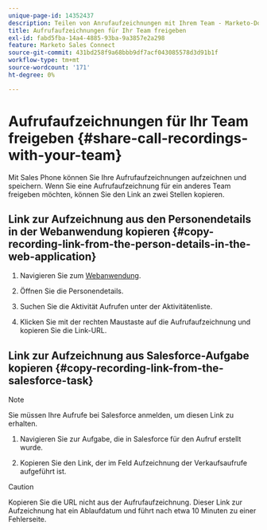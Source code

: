 ```yaml
---
unique-page-id: 14352437
description: Teilen von Anrufaufzeichnungen mit Ihrem Team - Marketo-Dokumente - Produktdokumentation
title: Aufrufaufzeichnungen für Ihr Team freigeben
exl-id: fabd5fba-14a4-4885-93ba-9a3857e2a298
feature: Marketo Sales Connect
source-git-commit: 431bd258f9a68bbb9df7acf043085578d3d91b1f
workflow-type: tm+mt
source-wordcount: '171'
ht-degree: 0%

---
```


# Aufrufaufzeichnungen für Ihr Team freigeben {#share-call-recordings-with-your-team}

Mit Sales Phone können Sie Ihre Aufrufaufzeichnungen aufzeichnen und speichern. Wenn Sie eine Aufrufaufzeichnung für ein anderes Team freigeben möchten, können Sie den Link an zwei Stellen kopieren.

## Link zur Aufzeichnung aus den Personendetails in der Webanwendung kopieren {#copy-recording-link-from-the-person-details-in-the-web-application}

1. Navigieren Sie zum [Webanwendung](https://toutapp.com/login).

1. Öffnen Sie die Personendetails.

1. Suchen Sie die Aktivität Aufrufen unter der Aktivitätenliste.

1. Klicken Sie mit der rechten Maustaste auf die Aufrufaufzeichnung und kopieren Sie die Link-URL.

## Link zur Aufzeichnung aus Salesforce-Aufgabe kopieren {#copy-recording-link-from-the-salesforce-task}

>[!NOTE]
>
>Sie müssen Ihre Aufrufe bei Salesforce anmelden, um diesen Link zu erhalten.

1. Navigieren Sie zur Aufgabe, die in Salesforce für den Aufruf erstellt wurde.

1. Kopieren Sie den Link, der im Feld Aufzeichnung der Verkaufsaufrufe aufgeführt ist.

>[!CAUTION]
>
>Kopieren Sie die URL nicht aus der Aufrufaufzeichnung. Dieser Link zur Aufzeichnung hat ein Ablaufdatum und führt nach etwa 10 Minuten zu einer Fehlerseite.
